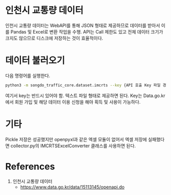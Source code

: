 # 인천시 교통량 데이터

인천시 교통량 데이터는 WebAPI를 통해 JSON 형태로 제공하므로 데이터를 받아서 이를 Pandas 및 Excel로 변환 작업을 수행. API는 Call 제한도 있고 전체 데이터 크기가 크지도 않으므로 디스크에 저장하는 것이 효율적이다.

# 데이터 불러오기

다음 명령어를 실행한다.

``` bash
python3 -m songdo_traffic_core.dataset.imcrts --key {API 호출 Key 파일 경로} --date_range {(Start Date)-(End Date)} --outpu_dir {데이터 출력 폴더 경로}
```

여기서 key는 반드시 있어야 함. 텍스트 파일 형태로 제공하면 된다. Key는 Data.go.kr에서 회원 가입 및 해당 데이터 이용 신청을 해야 획득 및 사용이 가능하다.

# 기타

Pickle 저장은 성공했지만 openpyxl과 같은 엑셀 모듈이 없어서 엑셀 저장에 실패했다면 collector.py의 IMCRTSExcelConverter 클래스를 사용하면 된다.


# References

1. 인천시 교통량 데이터
    - https://www.data.go.kr/data/15113145/openapi.do


